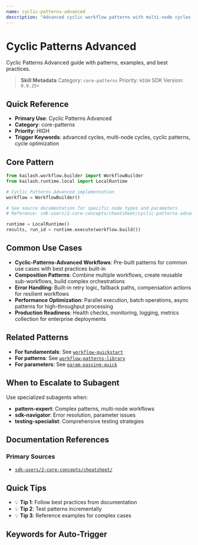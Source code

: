 ```yaml
---
name: cyclic-patterns-advanced
description: "Advanced cyclic workflow patterns with multi-node cycles and state preservation. Use when asking 'advanced cycles', 'multi-node cycles', 'cyclic patterns', 'cycle optimization', or 'complex cycles'."
---
```


# Cyclic Patterns Advanced

Cyclic Patterns Advanced guide with patterns, examples, and best practices.

> **Skill Metadata**
> Category: `core-patterns`
> Priority: `HIGH`
> SDK Version: `0.9.25+`

## Quick Reference

- **Primary Use**: Cyclic Patterns Advanced
- **Category**: core-patterns
- **Priority**: HIGH
- **Trigger Keywords**: advanced cycles, multi-node cycles, cyclic patterns, cycle optimization

## Core Pattern

```python
from kailash.workflow.builder import WorkflowBuilder
from kailash.runtime.local import LocalRuntime

# Cyclic Patterns Advanced implementation
workflow = WorkflowBuilder()

# See source documentation for specific node types and parameters
# Reference: sdk-users/2-core-concepts/cheatsheet/cyclic-patterns-advanced.md

runtime = LocalRuntime()
results, run_id = runtime.execute(workflow.build())
```


## Common Use Cases

- **Cyclic-Patterns-Advanced Workflows**: Pre-built patterns for common use cases with best practices built-in
- **Composition Patterns**: Combine multiple workflows, create reusable sub-workflows, build complex orchestrations
- **Error Handling**: Built-in retry logic, fallback paths, compensation actions for resilient workflows
- **Performance Optimization**: Parallel execution, batch operations, async patterns for high-throughput processing
- **Production Readiness**: Health checks, monitoring, logging, metrics collection for enterprise deployments

## Related Patterns

- **For fundamentals**: See [`workflow-quickstart`](#)
- **For patterns**: See [`workflow-patterns-library`](#)
- **For parameters**: See [`param-passing-quick`](#)

## When to Escalate to Subagent

Use specialized subagents when:
- **pattern-expert**: Complex patterns, multi-node workflows
- **sdk-navigator**: Error resolution, parameter issues
- **testing-specialist**: Comprehensive testing strategies

## Documentation References

### Primary Sources
- [`sdk-users/2-core-concepts/cheatsheet/`](../../../sdk-users/2-core-concepts/cheatsheet/)

## Quick Tips

- 💡 **Tip 1**: Follow best practices from documentation
- 💡 **Tip 2**: Test patterns incrementally
- 💡 **Tip 3**: Reference examples for complex cases

## Keywords for Auto-Trigger

<!-- Trigger Keywords: advanced cycles, multi-node cycles, cyclic patterns, cycle optimization -->
